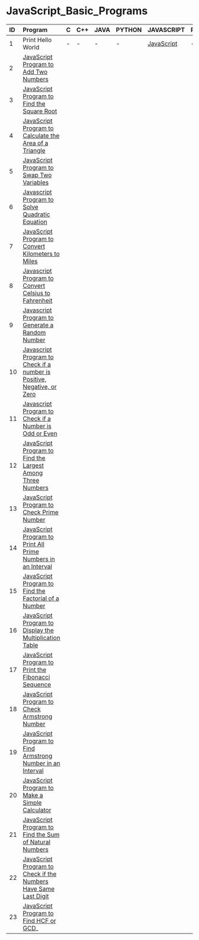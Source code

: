 # JavaScript_Basic_Programs
| ID |   Program     |  C  |  C++  |  JAVA  |  PYTHON  |  JAVASCRIPT  |  RUST  |  GO  |
| :-------- | :------- | :-------- | :-------- | :-------- | :-------- | :-------- | :--------- | :---------- |
| 1      |  Print Hello World |  - | - | - | - | [JavaScript](https://github.com/Avinash-web3/JavaScript_Basic_Programs/blob/main/Programs/HelloWorld.js) | - | -  |
| 2     | [JavaScript Program to Add Two Numbers](https://github.com/Avinash-web3/JavaScript_Basic_Programs/blob/main/Programs/addation.py) |
| 3      | [JavaScript Program to Find the Square Root](https://github.com/Avinash-web3/JavaScript_Basic_Programs/blob/main/Programs/squareroot.js) |
| 4      | [JavaScript Program to Calculate the Area of a Triangle](https://github.com/Avinash-web3/JavaScript_Basic_Programs/blob/main/Programs/areaoftraingle.js) |
| 5      | [JavaScript Program to Swap Two Variables](https://github.com/Avinash-web3/JavaScript_Basic_Programs/blob/main/Programs/swaptwovariable.js) |
| 6      |  [Javascript Program to Solve Quadratic Equation](https://github.com/Avinash-web3/JavaScript_Basic_Programs/blob/main/Programs/rootsofquadratic.js)
| 7      | [JavaScript Program to Convert Kilometers to Miles](https://github.com/Avinash-web3/JavaScript_Basic_Programs/blob/main/Programs/kilometertomiles.js)
| 8      | [Javascript Program to Convert Celsius to Fahrenheit](https://github.com/Avinash-web3/JavaScript_Basic_Programs/blob/main/Programs/CelsiustoFahrenheit.js)
|  9      |  [Javascript Program to Generate a Random Number](https://github.com/Avinash-web3/JavaScript_Basic_Programs/blob/main/Programs/randomnumber.js)
|  10     |  [Javascript Program to Check if a number is Positive, Negative, or Zero](https://github.com/Avinash-web3/JavaScript_Basic_Programs/blob/main/Programs/numbercheck.js)
|  11     |   [Javascript Program to Check if a Number is Odd or Even](https://github.com/Avinash-web3/JavaScript_Basic_Programs/blob/main/Programs/evenodd.js)
|   12    |    [JavaScript Program to Find the Largest Among Three Numbers](https://github.com/Avinash-web3/JavaScript_Basic_Programs/blob/main/Programs/largestnumber.js)
|  13     |   [JavaScript Program to Check Prime Number](https://github.com/Avinash-web3/JavaScript_Basic_Programs/blob/main/Programs/prime.js)
|  14     |   [JavaScript Program to Print All Prime Numbers in an Interval](https://github.com/Avinash-web3/JavaScript_Basic_Programs/blob/main/Programs/primebetweentwonumbers.js)
|   15    |   [JavaScript Program to Find the Factorial of a Number](https://github.com/Avinash-web3/JavaScript_Basic_Programs/blob/main/Programs/factorial.js)
|   16    |   [JavaScript Program to Display the Multiplication Table](https://github.com/Avinash-web3/JavaScript_Basic_Programs/blob/main/Programs/multiplication.js)
|   17    |  [JavaScript Program to Print the Fibonacci Sequence](https://github.com/Avinash-web3/JavaScript_Basic_Programs/blob/main/Programs/fibonnaci.js)
|   18    |  [JavaScript Program to Check Armstrong Number](https://github.com/Avinash-web3/JavaScript_Basic_Programs/blob/main/Programs/Armstrong.js)
|   19    |  [JavaScript Program to Find Armstrong Number in an Interval](https://github.com/Avinash-web3/JavaScript_Basic_Programs/blob/main/Programs/Armstrongininterval.js)
|   20    |  [JavaScript Program to Make a Simple Calculator](https://github.com/Avinash-web3/JavaScript_Basic_Programs/blob/main/Programs/calculator.js)
|   21    |  [JavaScript Program to Find the Sum of Natural Numbers](https://github.com/Avinash-web3/JavaScript_Basic_Programs/blob/main/Programs/sumofnumber.js)
|   22    |   [JavaScript Program to Check if the Numbers Have Same Last Digit](https://github.com/Avinash-web3/JavaScript_Basic_Programs/blob/main/Programs/checklastdigit.js)
|   23    |    [JavaScript Program to Find HCF or GCD](https://github.com/Avinash-web3/JavaScript_Basic_Programs/blob/main/Programs/HCF_GCD.js)_
